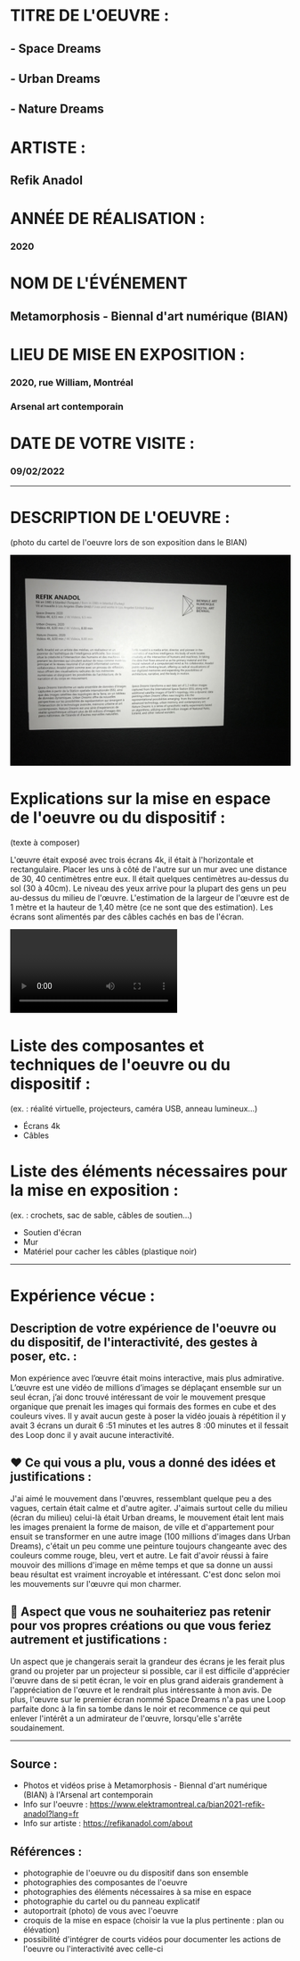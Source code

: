 # TITRE DE L'OEUVRE :

## - Space Dreams
## - Urban Dreams
## - Nature Dreams

# ARTISTE :

## Refik Anadol

# ANNÉE DE RÉALISATION :

### 2020

# NOM DE L'ÉVÉNEMENT

## Metamorphosis - Biennal d'art numérique (BIAN)

# LIEU DE MISE EN EXPOSITION :

### 2020, rue William, Montréal
### Arsenal art contemporain

# DATE DE VOTRE VISITE :

### 09/02/2022

-------------------------------------------------------------------------------------------

# DESCRIPTION DE L'OEUVRE :

(photo du cartel de l'oeuvre lors de son exposition dans le BIAN)

![BIAN_decription_euvre.JPG](images/BIAN_description_euvre.JPG)

# Explications sur la mise en espace de l'oeuvre ou du dispositif :
(texte à composer)

L'œuvre était exposé avec trois écrans 4k, il était à l'horizontale et rectangulaire. Placer les uns à côté de l'autre sur un mur avec une distance de 30, 40 centimètres entre eux. Il était quelques centimètres au-dessus du sol (30 à 40cm). Le niveau des yeux arrive pour la plupart des gens un peu au-dessus du milieu de l'œuvre. L'estimation de la largeur de l'œuvre est de 1 mètre et la hauteur de 1,40 mètre (ce ne sont que des estimation). Les écrans sont alimentés par des câbles cachés en bas de l'écran.

![BIAN_video_ensemble_oeuvre.MOV](videos/BIAN_video_ensemble_oeuvre.MOV)

# Liste des composantes et techniques de l'oeuvre ou du dispositif :
(ex. : réalité virtuelle, projecteurs, caméra USB, anneau lumineux...)

- Écrans 4k
- Câbles

# Liste des éléments nécessaires pour la mise en exposition :
(ex. : crochets, sac de sable, câbles de soutien...)

- Soutien d'écran
- Mur
- Matériel pour cacher les câbles (plastique noir)

-------------------------------------------------------------------------------------------

#  Expérience vécue :

## Description de votre expérience de l'oeuvre ou du dispositif, de l'interactivité, des gestes à poser, etc. :

Mon expérience avec l’œuvre était moins interactive, mais plus admirative. L’œuvre est une vidéo de millions d’images se déplaçant ensemble sur un seul écran, j’ai donc trouvé intéressant de voir le mouvement presque organique que prenait les images qui formais des formes en cube et des couleurs vives. Il y avait aucun geste à poser la vidéo jouais à répétition il y avait 3 écrans un durait 6 :51 minutes et les autres 8 :00 minutes et il fessait des Loop donc il y avait aucune interactivité.

## ❤️ Ce qui vous a plu, vous a donné des idées et justifications :

J'ai aimé le mouvement dans l'œuvres, ressemblant quelque peu a des vagues, certain était calme et d'autre agiter. J'aimais surtout celle du milieu (écran du milieu) celui-là était Urban dreams, le mouvement était lent mais les images prenaient la forme de maison, de ville et d'appartement pour ensuit se transformer en une autre image (100 millions d'images dans Urban Dreams), c'était un peu comme une peinture toujours changeante avec des couleurs comme rouge, bleu, vert et autre. Le fait d'avoir réussi à faire mouvoir des millions d'image en même temps et que sa donne un aussi beau résultat est vraiment incroyable et intéressant. C'est donc selon moi les mouvements sur l'œuvre qui mon charmer.

## 🤔 Aspect que vous ne souhaiteriez pas retenir pour vos propres créations ou que vous feriez autrement et justifications :

Un aspect que je changerais serait la grandeur des écrans je les ferait plus grand ou projeter par un projecteur si possible, car il est difficile d'apprécier l'œuvre dans de si petit écran, le voir en plus grand aiderais grandement à l'appréciation de l'œuvre et le rendrait plus intéressante à mon avis. De plus, l'œuvre sur le premier écran nommé Space Dreams n'a pas une Loop parfaite donc à la fin sa tombe dans le noir et recommence ce qui peut enlever l'intérêt a un admirateur de l'œuvre, lorsqu'elle s'arrête soudainement.

-------------------------------------------------------------------------------------------


## Source :

- Photos et vidéos prise à Metamorphosis - Biennal d'art numérique (BIAN) à l'Arsenal art contemporain
- Info sur l'oeuvre : https://www.elektramontreal.ca/bian2021-refik-anadol?lang=fr
- Info sur artiste : https://refikanadol.com/about

## Références :
 
- photographie de l'oeuvre ou du dispositif dans son ensemble
- photographies des composantes de l'oeuvre
- photographies des éléments nécessaires à sa mise en espace
- photographie du cartel ou du panneau explicatif
- autoportrait (photo) de vous avec l'oeuvre
- croquis de la mise en espace (choisir la vue la plus pertinente : plan ou élévation)
- possibilité d'intégrer de courts vidéos pour documenter les actions de l'oeuvre ou l'interactivité avec celle-ci
